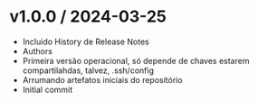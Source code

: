 
v1.0.0 / 2024-03-25
==================

  * Incluido History de Release Notes
  * Authors
  * Primeira versão operacional, só depende de chaves estarem compartilahdas, talvez, .ssh/config
  * Arrumando artefatos iniciais do repositório
  * Initial commit

